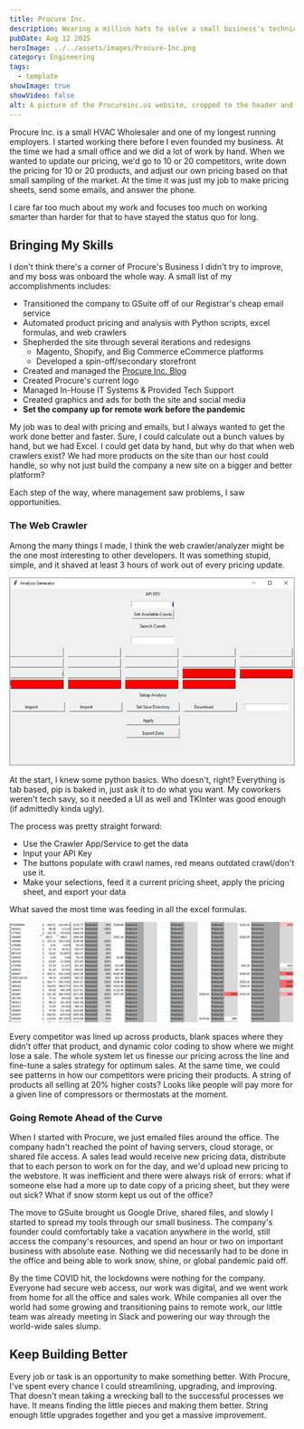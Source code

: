 ```yaml
---
title: Procure Inc.
description: Wearing a million hats to solve a small business's technical and marketing problems.
pubDate: Aug 12 2025
heroImage: ../../assets/images/Procure-Inc.png
category: Engineering
tags:
  - template
showImage: true
showVideo: false
alt: A picture of the Procureinc.us website, cropped to the header and main carousel/banner.
---
```

Procure Inc. is a small HVAC Wholesaler and one of my longest running employers. I started working there before I even founded my business. At the time we had a small office and we did a lot of work by hand. When we wanted to update our pricing, we'd go to 10 or 20 competitors, write down the pricing for 10 or 20 products, and adjust our own pricing based on that small sampling of the market. At the time it was just my job to make pricing sheets, send some emails, and answer the phone.

I care far too much about my work and focuses too much on working smarter than harder for that to have stayed the status quo for long.

## Bringing My Skills

I don't think there's a corner of Procure's Business I didn't try to improve, and my boss was onboard the whole way. A small list of my accomplishments includes:

- Transitioned the company to GSuite off of our Registrar's cheap email service
- Automated product pricing and analysis with Python scripts, excel formulas, and web crawlers
- Shepherded the site through several iterations and redesigns
	- Magento, Shopify, and Big Commerce eCommerce platforms
	- Developed a spin-off/secondary storefront
- Created and managed the [Procure Inc. Blog](https://web.archive.org/web/20220811172404/https://blog.procureinc.us/)
- Created Procure's current logo
- Managed In-House IT Systems & Provided Tech Support
- Created graphics and ads for both the site and social media
- **Set the company up for remote work before the pandemic**

My job was to deal with pricing and emails, but I always wanted to get the work done better and faster. Sure, I could calculate out a bunch values by hand, but we had Excel. I could get data by hand, but why do that when web crawlers exist? We had more products on the site than our host could handle, so why not just build the company a new site on a bigger and better platform?

Each step of the way, where management saw problems, I saw opportunities. 

### The Web Crawler

Among the many things I made, I think the web crawler/analyzer might be the one most interesting to other developers. It was something stupid, simple, and it shaved at least 3 hours of work out of every pricing update.

![Procure Inc Web Crawler/Analyzer App UI. It's mostly a grid of blank buttons and a text box for an API Key made in Python's TKInter.](../../assets/images/ProcureCrawlerApp.png)

At the start, I knew some python basics. Who doesn't, right? Everything is tab based, pip is baked in, just ask it to do what you want. My coworkers weren't tech savy, so it needed a UI as well and TKInter was good enough (if admittedly kinda ugly). 

The process was pretty straight forward:
- Use the Crawler App/Service to get the data
- Input your API Key
- The buttons populate with crawl names, red means outdated crawl/don't use it.
- Make your selections, feed it a current pricing sheet, apply the pricing sheet, and export your data

What saved the most time was feeding in all the excel formulas. 

![An excel sheet showing pricing data, formulas, and color coding](../../assets/images/ProcureCrawlerResults.png)

Every competitor was lined up across products, blank spaces where they didn't offer that product, and dynamic color coding to show where we might lose a sale. The whole system let us finesse our pricing across the line and fine-tune a sales strategy for optimum sales. At the same time, we could see patterns in how our competitors were pricing their products. A string of products all selling at 20% higher costs? Looks like people will pay more for a given line of compressors or thermostats at the moment.


### Going Remote Ahead of the Curve

When I started with Procure, we just emailed files around the office. The company hadn't reached the point of having servers, cloud storage, or shared file access. A sales lead would receive new pricing data, distribute that to each person to work on for the day, and we'd upload new pricing to the webstore. It was inefficient and there were always risk of errors: what if someone else had a more up to date copy of a pricing sheet, but they were out sick? What if snow storm kept us out of the office?

The move to GSuite brought us Google Drive, shared files, and slowly I started to spread my tools through our small business. The company's founder could comfortably take a vacation anywhere in the world, still access the company's resources, and spend an hour or two on important business with absolute ease. Nothing we did necessarily had to be done in the office and being able to work snow, shine, or global pandemic paid off.

By the time COVID hit, the lockdowns were nothing for the company. Everyone had secure web access, our work was digital, and we went work from home for all the office and sales work. While companies all over the world had some growing and transitioning pains to remote work, our little team was already meeting in Slack and powering our way through the world-wide sales slump.

## Keep Building Better

Every job or task is an opportunity to make something better. With Procure, I've spent every chance I could streamlining, upgrading, and improving. That doesn't mean taking a wrecking ball to the successful processes we have. It means finding the little pieces and making them better. String enough little upgrades together and you get a massive improvement.